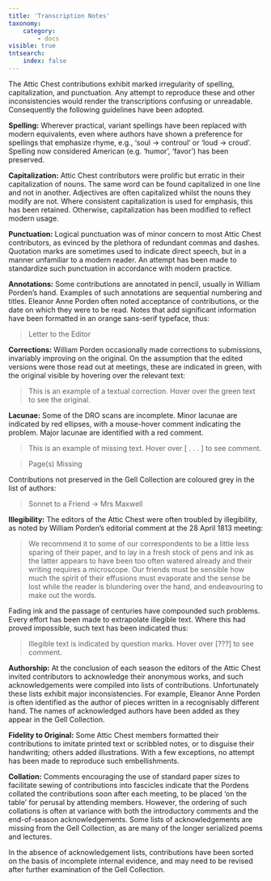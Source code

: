 ```yaml
---
title: 'Transcription Notes'
taxonomy:
    category:
        - docs
visible: true
tntsearch:
    index: false
---
```


The Attic Chest contributions exhibit marked irregularity of spelling, capitalization, and punctuation. Any attempt to reproduce these and other inconsistencies would render the transcriptions confusing or unreadable. Consequently the following guidelines have been adopted.

**Spelling:** Wherever practical, variant spellings have been replaced with modern equivalents, even where authors have shown a preference for spellings that emphasize rhyme, e.g., ‘soul → controul’ or ‘loud → croud’. Spelling now considered American (e.g. ‘humor’, ‘favor’) has been preserved.

**Capitalization:** Attic Chest contributors were prolific but erratic in their capitalization of nouns. The same word can be found capitalized in one line and not in another. Adjectives are often capitalized whilst the nouns they modify are not. Where consistent capitalization is used for emphasis, this has been retained. Otherwise, capitalization has been modified to reflect modern usage. 

**Punctuation:** Logical punctuation was of minor concern to most Attic Chest contributors, as evinced by the plethora of redundant commas and dashes. Quotation marks are sometimes used to indicate direct speech, but in a manner unfamiliar to a modern reader. An attempt has been made to standardize such punctuation in accordance with modern practice. 

**Annotations:** Some contributions are annotated in pencil, usually in William Porden’s hand. Examples of such annotations are sequential numbering and titles. Eleanor Anne Porden often noted acceptance of contributions, or the date on which they were to be read. Notes that add significant information have been formatted in an orange sans-serif typeface, thus: 

> <span class="pencil">Letter to the Editor</span> 

**Corrections:** William Porden occasionally made corrections to submissions, invariably improving on the original. On the assumption that the edited versions were those read out at meetings, these are indicated in green, with the original visible by hovering over the relevant text: 

> This is an example of a textual correction. Hover over <span data-tippy="original version here" class="green">the green text</span> to see the original. 

**Lacunae:** Some of the DRO scans are incomplete. Minor lacunae are indicated by red ellipses, with a mouse-hover comment indicating the problem. Major lacunae are identified with a red comment.

> This is an example of missing text. Hover over <span data-tippy="Text missing" class="red">[ . . . ]</span> to see comment. 

> <span class="red">Page(s) Missing</span>

Contributions not preserved in the Gell Collection are coloured grey in the list of authors:

> <span class="grey">Sonnet to a Friend → Mrs Maxwell</span>

**Illegibility:** The editors of the Attic Chest were often troubled by illegibility, as noted by William Porden’s editorial comment at the 28 April 1813 meeting:  

> We recommend it to some of our correspondents to be a little less sparing of their paper, and to lay in a fresh stock of pens and ink as the latter appears to have been too often watered already and their writing requires a microscope. Our friends must be sensible how much the spirit of their effusions must evaporate and the sense be lost while the reader is blundering over the hand, and endeavouring to make out the words.

Fading ink and the passage of centuries have compounded such problems. Every effort has been made to extrapolate illegible text. Where this had proved impossible, such text has been indicated thus:

> Illegible text is indicated by question marks. Hover over <span data-tippy="illegible" class="red">[???]</span> to see comment. 

**Authorship:** At the conclusion of each season the editors of the Attic Chest invited contributors to acknowledge their anonymous works, and such acknowledgements were compiled into lists of contributions. Unfortunately these lists exhibit major inconsistencies. For example, Eleanor Anne Porden is often identified as the author of pieces written in a recognisably different hand. The names of acknowledged authors have been added as they appear in the Gell Collection.

**Fidelity to Original:** Some Attic Chest members formatted their contributions to imitate printed text or scribbled notes, or to disguise their handwriting; others added illustrations. With a few exceptions, no attempt has been made to reproduce such embellishments.

**Collation:** Comments encouraging the use of standard paper sizes to facilitate sewing of contributions into fascicles indicate that the Pordens collated the contributions soon after each meeting, to be placed ‘on the table’ for perusal by attending members. However, the ordering of such collations is often at variance with both the introductory comments and the end-of-season acknowledgements. Some lists of acknowledgements are missing from the Gell Collection, as are many of the longer serialized poems and lectures. 

In the absence of acknowledgement lists, contributions have been sorted on the basis of incomplete internal evidence, and may need to be revised after further examination of the Gell Collection.